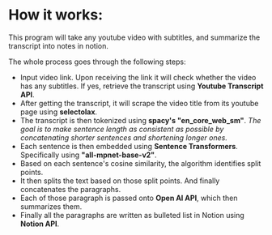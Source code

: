 # How it works:
This program will take any youtube video with subtitles, and summarize the transcript into notes in notion.

The whole process goes through the following steps:
- Input video link. Upon receiving the link it will check whether the video has any subtitles. If yes, retrieve the transcript using **Youtube Transcript API**.
- After getting the transcript, it will scrape the video title from its youtube page using **selectolax**.
- The transcript is then tokenized using **spacy's "en_core_web_sm"**. *The goal is to make sentence length as consistent as possible by concatenating shorter sentences and shortening longer ones.*
- Each sentence is then embedded using **Sentence Transformers**. Specifically using **"all-mpnet-base-v2"**.
- Based on each sentence's cosine similarity, the algorithm identifies split points.
- It then splits the text based on those split points. And finally concatenates the paragraphs.
- Each of those paragraph is passed onto **Open AI API**, which then summarizes them.
- Finally all the paragraphs are written as bulleted list in Notion using **Notion API**.
